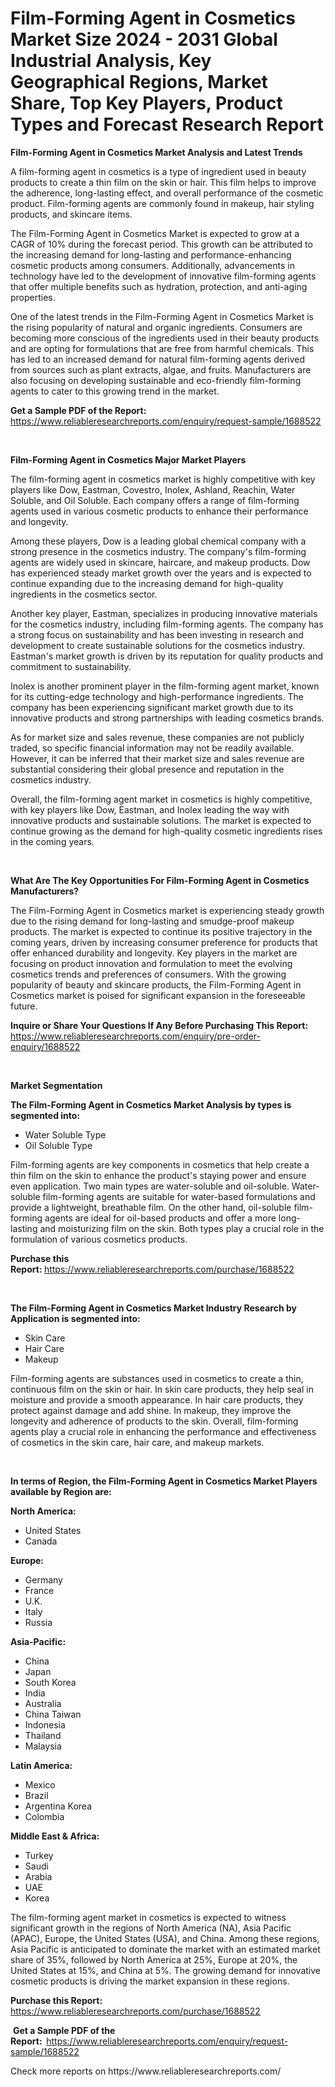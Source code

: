 <p><h1>Film-Forming Agent in Cosmetics Market Size 2024 - 2031 Global Industrial Analysis, Key Geographical Regions, Market Share, Top Key Players, Product Types and Forecast Research Report</h1></p><p><strong>Film-Forming Agent in Cosmetics Market Analysis and Latest Trends</strong></p>
<p><p>A film-forming agent in cosmetics is a type of ingredient used in beauty products to create a thin film on the skin or hair. This film helps to improve the adherence, long-lasting effect, and overall performance of the cosmetic product. Film-forming agents are commonly found in makeup, hair styling products, and skincare items.</p><p>The Film-Forming Agent in Cosmetics Market is expected to grow at a CAGR of 10% during the forecast period. This growth can be attributed to the increasing demand for long-lasting and performance-enhancing cosmetic products among consumers. Additionally, advancements in technology have led to the development of innovative film-forming agents that offer multiple benefits such as hydration, protection, and anti-aging properties.</p><p>One of the latest trends in the Film-Forming Agent in Cosmetics Market is the rising popularity of natural and organic ingredients. Consumers are becoming more conscious of the ingredients used in their beauty products and are opting for formulations that are free from harmful chemicals. This has led to an increased demand for natural film-forming agents derived from sources such as plant extracts, algae, and fruits. Manufacturers are also focusing on developing sustainable and eco-friendly film-forming agents to cater to this growing trend in the market.</p></p>
<p><strong>Get a Sample PDF of the Report:&nbsp;</strong> <a href="https://www.reliableresearchreports.com/enquiry/request-sample/1688522">https://www.reliableresearchreports.com/enquiry/request-sample/1688522</a></p>
<p>&nbsp;</p>
<p><strong>Film-Forming Agent in Cosmetics Major Market Players</strong></p>
<p><p>The film-forming agent in cosmetics market is highly competitive with key players like Dow, Eastman, Covestro, Inolex, Ashland, Reachin, Water Soluble, and Oil Soluble. Each company offers a range of film-forming agents used in various cosmetic products to enhance their performance and longevity.</p><p>Among these players, Dow is a leading global chemical company with a strong presence in the cosmetics industry. The company's film-forming agents are widely used in skincare, haircare, and makeup products. Dow has experienced steady market growth over the years and is expected to continue expanding due to the increasing demand for high-quality ingredients in the cosmetics sector.</p><p>Another key player, Eastman, specializes in producing innovative materials for the cosmetics industry, including film-forming agents. The company has a strong focus on sustainability and has been investing in research and development to create sustainable solutions for the cosmetics industry. Eastman's market growth is driven by its reputation for quality products and commitment to sustainability.</p><p>Inolex is another prominent player in the film-forming agent market, known for its cutting-edge technology and high-performance ingredients. The company has been experiencing significant market growth due to its innovative products and strong partnerships with leading cosmetics brands.</p><p>As for market size and sales revenue, these companies are not publicly traded, so specific financial information may not be readily available. However, it can be inferred that their market size and sales revenue are substantial considering their global presence and reputation in the cosmetics industry.</p><p>Overall, the film-forming agent market in cosmetics is highly competitive, with key players like Dow, Eastman, and Inolex leading the way with innovative products and sustainable solutions. The market is expected to continue growing as the demand for high-quality cosmetic ingredients rises in the coming years.</p></p>
<p>&nbsp;</p>
<p><strong>What Are The Key Opportunities For Film-Forming Agent in Cosmetics Manufacturers?</strong></p>
<p><p>The Film-Forming Agent in Cosmetics market is experiencing steady growth due to the rising demand for long-lasting and smudge-proof makeup products. The market is expected to continue its positive trajectory in the coming years, driven by increasing consumer preference for products that offer enhanced durability and longevity. Key players in the market are focusing on product innovation and formulation to meet the evolving cosmetics trends and preferences of consumers. With the growing popularity of beauty and skincare products, the Film-Forming Agent in Cosmetics market is poised for significant expansion in the foreseeable future.</p></p>
<p><strong>Inquire or Share Your Questions If Any Before Purchasing This Report:</strong> <a href="https://www.reliableresearchreports.com/enquiry/pre-order-enquiry/1688522">https://www.reliableresearchreports.com/enquiry/pre-order-enquiry/1688522</a></p>
<p>&nbsp;</p>
<p><strong>Market Segmentation</strong></p>
<p><strong>The Film-Forming Agent in Cosmetics Market Analysis by types is segmented into:</strong></p>
<p><ul><li>Water Soluble Type</li><li>Oil Soluble Type</li></ul></p>
<p><p>Film-forming agents are key components in cosmetics that help create a thin film on the skin to enhance the product's staying power and ensure even application. Two main types are water-soluble and oil-soluble. Water-soluble film-forming agents are suitable for water-based formulations and provide a lightweight, breathable film. On the other hand, oil-soluble film-forming agents are ideal for oil-based products and offer a more long-lasting and moisturizing film on the skin. Both types play a crucial role in the formulation of various cosmetics products.</p></p>
<p><strong>Purchase this Report:&nbsp;</strong><a href="https://www.reliableresearchreports.com/purchase/1688522">https://www.reliableresearchreports.com/purchase/1688522</a></p>
<p>&nbsp;</p>
<p><strong>The Film-Forming Agent in Cosmetics Market Industry Research by Application is segmented into:</strong></p>
<p><ul><li>Skin Care</li><li>Hair Care</li><li>Makeup</li></ul></p>
<p><p>Film-forming agents are substances used in cosmetics to create a thin, continuous film on the skin or hair. In skin care products, they help seal in moisture and provide a smooth appearance. In hair care products, they protect against damage and add shine. In makeup, they improve the longevity and adherence of products to the skin. Overall, film-forming agents play a crucial role in enhancing the performance and effectiveness of cosmetics in the skin care, hair care, and makeup markets.</p></p>
<p>&nbsp;</p>
<p><strong>In terms of Region, the Film-Forming Agent in Cosmetics Market Players available by Region are:</strong></p>
<p>
    <p> <strong> North America: </strong>
        <ul>
            <li>United States</li>
            <li>Canada</li>
        </ul>
        </p> 
    <p> <strong> Europe: </strong>
        <ul>
            <li>Germany</li>
            <li>France</li>
            <li>U.K.</li>
            <li>Italy</li>
            <li>Russia</li>
        </ul>
        </p> 
    <p> <strong> Asia-Pacific: </strong>
        <ul>
            <li>China</li>
            <li>Japan</li>
            <li>South Korea</li>
            <li>India</li>
            <li>Australia</li>
            <li>China Taiwan</li>
            <li>Indonesia</li>
            <li>Thailand</li>
            <li>Malaysia</li>
        </ul>
        </p> 
    <p> <strong> Latin America: </strong>
        <ul>
            <li>Mexico</li>
            <li>Brazil</li>
            <li>Argentina Korea</li>
            <li>Colombia</li>
        </ul>
        </p> 
    <p> <strong> Middle East & Africa: </strong>
        <ul>
            <li>Turkey</li>
            <li>Saudi</li>
            <li>Arabia</li>
            <li>UAE</li>
            <li>Korea</li>
        </ul>
    </p>
    </p>
<p><p>The film-forming agent market in cosmetics is expected to witness significant growth in the regions of North America (NA), Asia Pacific (APAC), Europe, the United States (USA), and China. Among these regions, Asia Pacific is anticipated to dominate the market with an estimated market share of 35%, followed by North America at 25%, Europe at 20%, the United States at 15%, and China at 5%. The growing demand for innovative cosmetic products is driving the market expansion in these regions.</p></p>
<p><strong>Purchase this Report: </strong><a href="https://www.reliableresearchreports.com/purchase/1688522">https://www.reliableresearchreports.com/purchase/1688522</a></p>
<p>&nbsp;<strong>Get a Sample PDF of the Report:&nbsp;&nbsp;</strong><a href="https://www.reliableresearchreports.com/enquiry/request-sample/1688522">https://www.reliableresearchreports.com/enquiry/request-sample/1688522</a></p>
<p><strong></strong></p>
<p>Check more reports on https://www.reliableresearchreports.com/</p>